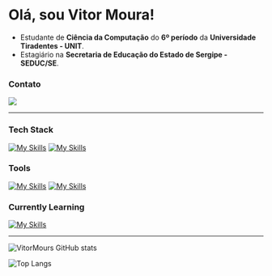# Olá, sou Vitor Moura!

- Estudante de **Ciência da Computação** do **6º período** da **Universidade Tiradentes - UNIT**.
- Estagiário na **Secretaria de Educação do Estado de Sergipe - SEDUC/SE**.

### Contato

<a href="https://www.linkedin.com/in/joão-vitor-rezende-moura"><img src="https://img.shields.io/badge/LinkedIn-0077B5?style=for-the-badge&logo=linkedin&logoColor=white" target="_blank"></a>

---

### Tech Stack
[![My Skills](https://skillicons.dev/icons?i=html,css,tailwindcss,bootstrap,js,express,react,python,flask,fastapi,java,spring)](https://skillicons.dev)
[![My Skills](https://skillicons.dev/icons?i=flutter)](https://skillicons.dev)

### Tools
[![My Skills](https://skillicons.dev/icons?i=neovim,vscode,postman)](https://skillicons.dev)
[![My Skills](https://skillicons.dev/icons?i=mysql,postgresql,sqlite,mongo)](https://skillicons.dev)


### Currently Learning
[![My Skills](https://skillicons.dev/icons?i=lua)](https://skillicons.dev)

---

![VitorMours GitHub stats](https://github-readme-stats.vercel.app/api?username=vitormours&show_icons=true&theme=tokyonight)

![Top Langs](https://github-readme-stats.vercel.app/api/top-langs/?username=VitorMours&langs_count=8&theme=tokyonight)

